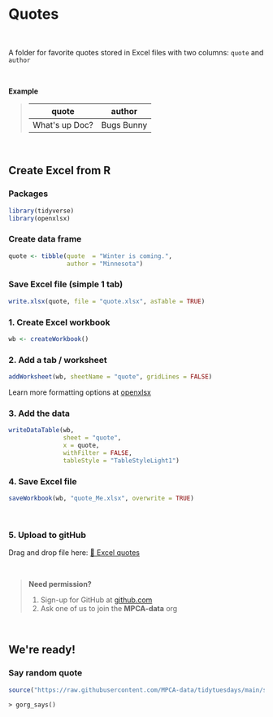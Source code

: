 # Quotes

<br>

A folder for favorite quotes stored in Excel files with two columns: `quote` and `author`

<br>

**Example**

> | quote | author |
> |-- |-- |  
> | What's up Doc? | Bugs Bunny |

<br>

## Create Excel from R

### Packages
```r
library(tidyverse)
library(openxlsx)
```

### Create data frame
```r
quote <- tibble(quote  = "Winter is coming.",
                author = "Minnesota")
```

### Save Excel file (simple 1 tab)
```r
write.xlsx(quote, file = "quote.xlsx", asTable = TRUE)
```

### 1. Create Excel workbook
```r
wb <- createWorkbook()
```

### 2. Add a tab / worksheet
```r
addWorksheet(wb, sheetName = "quote", gridLines = FALSE)
```

Learn more formatting options at [openxlsx](https://ycphs.github.io/openxlsx/articles/Introduction.html)

### 3. Add the data
```r
writeDataTable(wb,
               sheet = "quote",
               x = quote,
               withFilter = FALSE,
               tableStyle = "TableStyleLight1")
```

### 4. Save Excel file
```r
saveWorkbook(wb, "quote_Me.xlsx", overwrite = TRUE)
```

<br>

### 5. Upload to gitHub

Drag and drop file here: [📂 Excel quotes](https://github.com/MPCA-data/tidytuesdays/tree/main/show-n-tell/Excel/quotes)

<br>

> **Need permission?**
> 
> 1. Sign-up for GitHub at [github.com](github.com)
> 2. Ask one of us to join the **MPCA-data** org


<br>

## We're ready!

### Say random quote
```r
source("https://raw.githubusercontent.com/MPCA-data/tidytuesdays/main/show-n-tell/Excel/quotes/gorg_says.R")
```

`> gorg_says()`
